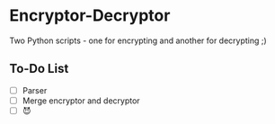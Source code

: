# Encryptor-Decryptor
Two Python scripts - one for encrypting and another for decrypting ;)

## To-Do List

- [ ] Parser
- [ ] Merge encryptor and decryptor
- [ ] 😈
